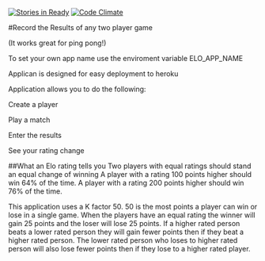 [![Stories in Ready](https://badge.waffle.io/erikolsen/elo_calculator.png?label=ready&title=Ready)](https://waffle.io/erikolsen/elo_calculator)
[![Code Climate](https://codeclimate.com/github/erikolsen/elo_calculator/badges/gpa.svg)](https://codeclimate.com/github/erikolsen/elo_calculator)

#Record the Results of any two player game

(It works great for ping pong!)

To set your own app name use the enviroment variable ELO_APP_NAME

Applican is designed for easy deployment to heroku

Application allows you to do the following:

Create a player

Play a match

Enter the results

See your rating change

##What an Elo rating tells you
Two players with equal ratings should stand an equal change of winning
A player with a rating 100 points higher should win 64% of the time.
A player with a rating 200 points higher should win 76% of the time.

This application uses a K factor 50.  50 is the most points a player can win
or lose in a single game.  When the players have an equal rating the winner will gain 25 points and the loser will lose 25 points.  If a higher rated person beats a lower rated person they will gain fewer points then if they beat a higher rated person.  The lower rated person who loses to higher rated person will also lose fewer points then if they lose to a higher rated player.
